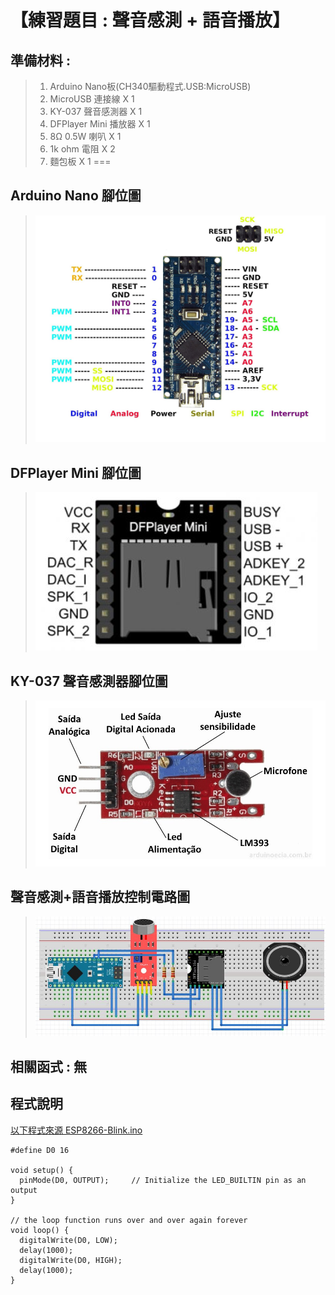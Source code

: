 <h1>【練習題目 : 聲音感測 + 語音播放】</h1>

## 準備材料 : 
>1. Arduino Nano板(CH340驅動程式.USB:MicroUSB)
>2. MicroUSB 連接線 X 1
>3. KY-037 聲音感測器 X 1
>4. DFPlayer Mini 播放器 X 1
>5. 8Ω 0.5W 喇叭 X 1
>6. 1k ohm 電阻 X 2
>7. 麵包板 X 1
===

## Arduino Nano 腳位圖 

>![](https://github.com/derricktsai0904/Arduino/blob/master/03%20Arduino%20%E9%80%B2%E9%9A%8E%E5%AF%A6%E4%BD%9C%E7%AF%84%E4%BE%8B/03%20%E8%AA%9E%E9%9F%B3%E6%92%AD%E6%94%BE/Arduino_NANO.jpg?raw=true)

## DFPlayer Mini 腳位圖 

>![](https://github.com/derricktsai0904/Arduino/blob/master/03%20Arduino%20%E9%80%B2%E9%9A%8E%E5%AF%A6%E4%BD%9C%E7%AF%84%E4%BE%8B/03%20%E8%AA%9E%E9%9F%B3%E6%92%AD%E6%94%BE/DFPlayer_Mini.JPG?raw=true)

## KY-037 聲音感測器腳位圖

>![](https://github.com/derricktsai0904/Arduino/blob/master/03%20Arduino%20%E9%80%B2%E9%9A%8E%E5%AF%A6%E4%BD%9C%E7%AF%84%E4%BE%8B/03%20%E8%AA%9E%E9%9F%B3%E6%92%AD%E6%94%BE/md-ky-037.jpg?raw=true)

## 聲音感測+語音播放控制電路圖

>![](https://github.com/derricktsai0904/Arduino/blob/master/03%20Arduino%20%E9%80%B2%E9%9A%8E%E5%AF%A6%E4%BD%9C%E7%AF%84%E4%BE%8B/03%20%E8%AA%9E%E9%9F%B3%E6%92%AD%E6%94%BE/Sound_Sensor.JPG?raw=true)


## 相關函式 : 無

## 程式說明

[以下程式來源 ESP8266-Blink.ino ]:https://github.com/derricktsai0904/Arduino/blob/master/04%20NodeMCU/Blink/ESP8266-Blink.ino "ESP8266-Blink.ino"
[以下程式來源 ESP8266-Blink.ino ]
``` arduino
#define D0 16 

void setup() {
  pinMode(D0, OUTPUT);     // Initialize the LED_BUILTIN pin as an output
}

// the loop function runs over and over again forever
void loop() {
  digitalWrite(D0, LOW);
  delay(1000);
  digitalWrite(D0, HIGH);
  delay(1000);
}

```






